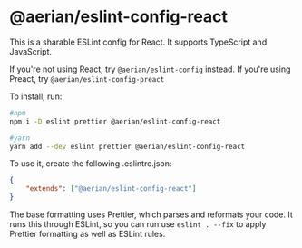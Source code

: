# @aerian/eslint-config-react

This is a sharable ESLint config for React. It supports TypeScript and
JavaScript.

If you're not using React, try `@aerian/eslint-config` instead. If you're using
Preact, try `@aerian/eslint-config-preact`

To install, run:

```sh
#npm
npm i -D eslint prettier @aerian/eslint-config-react

#yarn
yarn add --dev eslint prettier @aerian/eslint-config-react
```

To use it, create the following .eslintrc.json:

```json
{
    "extends": ["@aerian/eslint-config-react"]
}
```

The base formatting uses Prettier, which parses and reformats your code. It runs
this through ESLint, so you can run use `eslint . --fix` to apply Prettier
formatting as well as ESLint rules.
